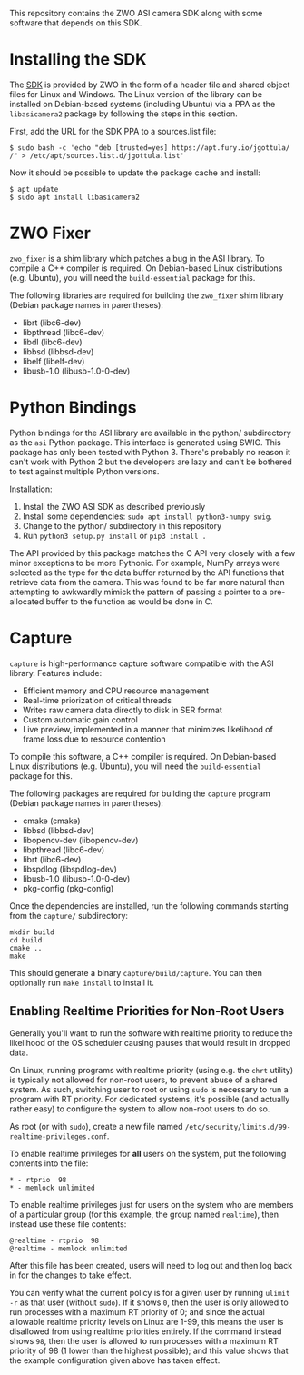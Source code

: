 This repository contains the ZWO ASI camera SDK along with some software that depends on this SDK.

# Installing the SDK

The [SDK](https://astronomy-imaging-camera.com/software-drivers) is provided by ZWO in the form of a header file and shared object files for Linux and Windows. The Linux version of the library can be installed on Debian-based systems (including Ubuntu) via a PPA as the `libasicamera2` package by following the steps in this section.

First, add the URL for the SDK PPA to a sources.list file:

    $ sudo bash -c 'echo "deb [trusted=yes] https://apt.fury.io/jgottula/ /" > /etc/apt/sources.list.d/jgottula.list'

Now it should be possible to update the package cache and install:

    $ apt update
    $ sudo apt install libasicamera2


# ZWO Fixer

`zwo_fixer` is a shim library which patches a bug in the ASI library. To compile a C++ compiler is required. On Debian-based Linux distributions (e.g. Ubuntu), you will need the `build-essential` package for this.

The following libraries are required for building the `zwo_fixer` shim library (Debian package names in parentheses):
- librt (libc6-dev)
- libpthread (libc6-dev)
- libdl (libc6-dev)
- libbsd (libbsd-dev)
- libelf (libelf-dev)
- libusb-1.0 (libusb-1.0-0-dev)


# Python Bindings

Python bindings for the ASI library are available in the python/ subdirectory as the `asi` Python package. This interface is generated using SWIG. This package has only been tested with Python 3. There's probably no reason it can't work with Python 2 but the developers are lazy and can't be bothered to test against multiple Python versions.

Installation:
1. Install the ZWO ASI SDK as described previously
2. Install some dependencies: `sudo apt install python3-numpy swig`.
3. Change to the python/ subdirectory in this repository
4. Run `python3 setup.py install` or `pip3 install .`

The API provided by this package matches the C API very closely with a few minor exceptions to be more Pythonic. For example, NumPy arrays were selected as the type for the data buffer returned by the API functions that retrieve data from the camera. This was found to be far more natural than attempting to awkwardly mimick the pattern of passing a pointer to a pre-allocated buffer to the function as would be done in C.


# Capture

`capture` is high-performance capture software compatible with the ASI library. Features include:

- Efficient memory and CPU resource management
- Real-time priorization of critical threads
- Writes raw camera data directly to disk in SER format
- Custom automatic gain control
- Live preview, implemented in a manner that minimizes likelihood of frame loss due to resource contention

To compile this software, a C++ compiler is required. On Debian-based Linux distributions (e.g. Ubuntu), you will need the `build-essential` package for this.

The following packages are required for building the `capture` program (Debian package names in parentheses):
- cmake (cmake)
- libbsd (libbsd-dev)
- libopencv-dev (libopencv-dev)
- libpthread (libc6-dev)
- librt (libc6-dev)
- libspdlog (libspdlog-dev)
- libusb-1.0 (libusb-1.0-0-dev)
- pkg-config (pkg-config)

Once the dependencies are installed, run the following commands starting from the `capture/` subdirectory:

```
mkdir build
cd build
cmake ..
make
```

This should generate a binary `capture/build/capture`. You can then optionally run `make install` to install it.

## Enabling Realtime Priorities for Non-Root Users

Generally you'll want to run the software with realtime priority to reduce the likelihood of the OS scheduler causing pauses that would result in dropped data.

On Linux, running programs with realtime priority (using e.g. the `chrt` utility) is typically not allowed for non-root users, to prevent abuse of a shared system. As such, switching user to root or using `sudo` is necessary to run a program with RT priority. For dedicated systems, it's possible (and actually rather easy) to configure the system to allow non-root users to do so.

As root (or with `sudo`), create a new file named `/etc/security/limits.d/99-realtime-privileges.conf`.

To enable realtime privileges for **all** users on the system, put the following contents into the file:
```
* - rtprio  98
* - memlock unlimited
```

To enable realtime privileges just for users on the system who are members of a particular group (for this example, the group named `realtime`), then instead use these file contents:
```
@realtime - rtprio  98
@realtime - memlock unlimited
```

After this file has been created, users will need to log out and then log back in for the changes to take effect.

You can verify what the current policy is for a given user by running `ulimit -r` as that user (without `sudo`). If it shows `0`, then the user is only allowed to run processes with a maximum RT priority of 0; and since the actual allowable realtime priority levels on Linux are 1-99, this means the user is disallowed from using realtime priorities entirely. If the command instead shows `98`, then the user is allowed to run processes with a maximum RT priority of 98 (1 lower than the highest possible); and this value shows that the example configuration given above has taken effect.
